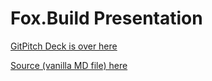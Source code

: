 # Fox.Build Presentation

[GitPitch Deck is over here](https://gitpitch.com/FoxDotBuild/Hello-Fox-Build)

[Source (vanilla MD file) here](https://github.com/FoxDotBuild/Hello-Fox-Build/blob/master/PITCHME.md)
